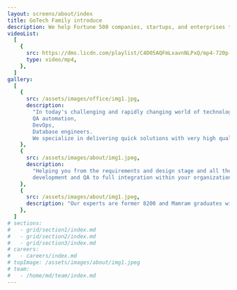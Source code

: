 ```yaml
---
layout: screens/about/index
title: GoTech Family introduce
description: We help Fortune 500 companies, startups, and enterprises to build relevant digital products, train their teams, solve business problems, and reduce costs while increasing efficiency.
videoList:
  [
    {
      src: https://dms.licdn.com/playlist/C4D05AQFmLxavnNLPxQ/mp4-720p-30fp-crf28/0/1640537394791?e=1670252400&v=beta&t=pxrl2OqClkWOMHhHrPttHic1hSZZwbaiPsNK_89FqJo,
      type: video/mp4,
    },
  ]
gallery:
  [
    {
      src: /assets/images/office/img1.jpg,
      description:
        "In today's challenging and rapidly changing world of technology, GoTech Group provides the best innovative solutions for development,
        QA automation,
        DevOps,
        Database engineers.
        We specialize in delivering quick solutions with very high quality. With our first-class and outstanding experts.",
    },
    {
      src: /assets/images/about/img1.jpeg,
      description:
        "Helping you from the requirements and design stage and all the way through building the infrastructure and architecture,
        development and QA to full integration within your organization.",
    },
    {
      src: /assets/images/about/img1.jpeg,
      description: "Our experts are former 8200 and Mamram graduates with vast experience working for the best leading professional services companies and vendors, giving them the knowledge on how to implement the best solution that fits your budget and timeline.",
    },
  ]
# sections:
#   - grid/section1/index.md
#   - grid/section2/index.md
#   - grid/section3/index.md
# careers:
#   - careers/index.md
# topImage: /assets/images/about/img1.jpeg
# team:
#   - /home/md/team/index.md
---
```

